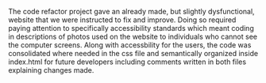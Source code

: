 The code refactor project gave an already made, but slightly dysfunctional, website that we were instructed to fix and improve. Doing so required paying attention to specifically accessibility standards which meant coding in descriptions of photos used on the website to individuals who cannot see the computer screens. Along with accessbility for the users, the code was consolidated where needed in the css file and semantically organized inside index.html for future developers including comments written in both files explaining changes made.
